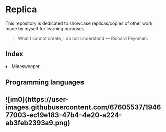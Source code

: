 # Replica
This repository is dedicated to showcase replicas/copies of other work made by myself for learning purposes.
>What I cannot create, I do not understand — Richard Feynman.
## Index
<li>Minesweeper</li>

<h2>Programming languages<h2>
![im0](https://user-images.githubusercontent.com/67605537/194677003-ec19e183-47b4-4e20-a224-ab3feb2393a9.png)
